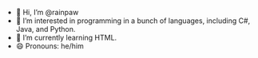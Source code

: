 - 👋 Hi, I’m @rainpaw
- 👀 I’m interested in programming in a bunch of languages, including C#, Java, and Python.
- 🌱 I’m currently learning HTML.
- 😄 Pronouns: he/him

<!---
rainpaw/rainpaw is a ✨ special ✨ repository because its `README.md` (this file) appears on your GitHub profile.
You can click the Preview link to take a look at your changes.
--->
